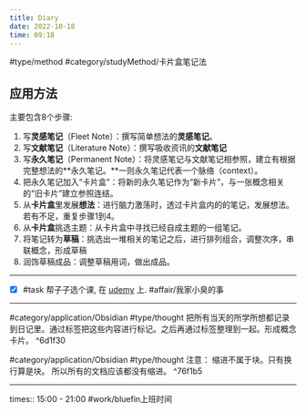 ```yaml
---
title: Diary
date: 2022-10-18
time: 09:18
---
```


#type/method #category/studyMethod/卡片盒笔记法 
## 应用方法
主要包含8个步骤:

1.  写**灵感笔记**（Fleet Note）：撰写简单想法的**灵感笔记**。
2.  写**文献笔记**（Literature Note）：撰写吸收资讯的**文献笔记**
3.  写**永久笔记**（Permanent Note）：将灵感笔记与文献笔记相参照，建立有根据完整想法的**永久笔记。**一则永久笔记代表一个脉络（context）。
4.  把永久笔记加入“卡片盒”：将新的永久笔记作为“新卡片”，与一张概念相关的“旧卡片”建立参照连结。
5.  从**卡片盒**里发展**想法**：进行脑力激荡时，透过卡片盒内的的笔记，发展想法。若有不足，重复步骤1到4。
6.  从**卡片盒**挑选主题：从卡片盒中寻找已经自成主题的一组笔记。
7.  将笔记转为**草稿**：挑选出一堆相关的笔记之后，进行排列组合，调整次序，串联概念，形成草稿
8.  润饰草稿成品：调整草稿用词，做出成品。

***

- [x] #task 帮子子选个课, 在 [udemy](udmey.com) 上. #affair/我家小臭的事 

***

#category/application/Obsidian #type/thought 
把所有当天的所学所想都记录到日记里。通过标签把这些内容进行标记。之后再通过标签整理到一起。形成概念卡片。 ^6d1f30

#category/application/Obsidian #type/thought 
注意： 缩进不属于块。只有换行算是块。
所以所有的文档应该都没有缩进。 ^76f1b5

***

times:: 15:00 - 21:00 #work/bluefin上班时间 
